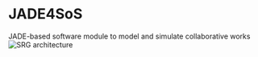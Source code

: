 # JADE4SoS
JADE-based software module to model and simulate collaborative works 
![SRG architecture](JADE4SoS/src/figures/rga.png)
